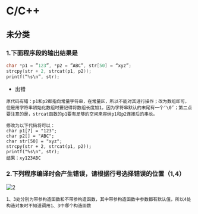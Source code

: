 # C/C++

## 未分类

### 1.下面程序段的输出结果是

```c
char *p1 = ”123”, *p2 = ”ABC”, str[50] = “xyz”;
strcpy(str + 2, strcat(p1, p2));
printf(“%s\n”, str);
```

* 出错

```t
原代码有错：p1和p2都指向常量字符串，在常量区，所以不能对其进行操作；改为数组即可，但是用字符串初始化数组时要记得将数组长度加1，因为字符串默认的末尾有一个‘\0’；第二点要注意的是，strcat函数的p1要有足够的空间来容纳p1和p2连接后的串长。

修改为以下代码将可以：
char p1[7] = "123";
char p2[] = "ABC";
char str[50] = "xyz";
strcpy(str + 2, strcat(p1, p2));
printf("%s\n", str);
结果：xy123ABC
```

### 2.下列程序编译时会产生错误，请根据行号选择错误的位置（1,4）

![2](https://i.loli.net/2019/11/21/ATvodGUngmM1ec5.png)

```t
1、3处分别为带参构造函数和不带参构造函数，其中带参构造函数中参数都有默认值，所以4处构造对象时不知道调用1、3中哪个构造函数
```
